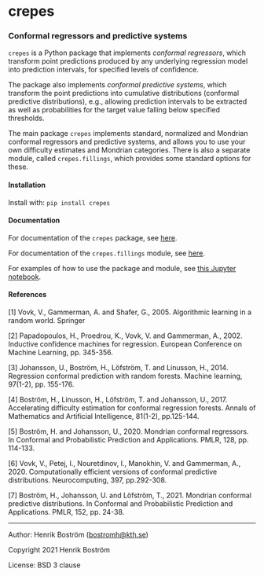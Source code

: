 # crepes

### Conformal regressors and predictive systems

`crepes` is a Python package that implements *conformal regressors*, which transform point
predictions produced by any underlying regression model into
prediction intervals, for specified levels of confidence.

The package also implements *conformal predictive systems*, which
transform the point predictions into cumulative distributions
(conformal predictive distributions), e.g., allowing prediction
intervals to be extracted as well as probabilities for the target
value falling below specified thresholds.

The main package `crepes` implements standard, normalized and Mondrian conformal
regressors and predictive systems, and allows you to use your own difficulty
estimates and Mondrian categories. There is also a separate module,
called `crepes.fillings`, which provides some standard options for these.

#### Installation

Install with: `pip install crepes`

#### Documentation

For documentation of the `crepes` package, see 
[here](http://htmlpreview.github.io/?https://github.com/henrikbostrom/crepes/blob/main/docs/crepes.html).

For documentation of the `crepes.fillings` module, see
[here](http://htmlpreview.github.io/?https://github.com/henrikbostrom/crepes/blob/main/docs/crepes.fillings.html).

For examples of how to use the package and module, see [this Jupyter
notebook](https://github.com/henrikbostrom/crepes/blob/main/crepes.ipynb).

#### References

<a id="1">[1]</a>
Vovk, V., Gammerman, A. and Shafer, G., 2005. Algorithmic learning in
a random world. Springer

<a id="2">[2]</a> Papadopoulos, H., Proedrou, K., Vovk, V. and
Gammerman, A., 2002.  Inductive confidence machines for
regression. European Conference on Machine Learning, pp. 345-356.

<a id="3">[3]</a>
Johansson, U., Boström, H., Löfström, T. and Linusson, H.,
2014. Regression conformal prediction with random forests. Machine
learning, 97(1-2), pp. 155-176.

<a id="4">[4]</a>
Boström, H., Linusson, H., Löfström, T. and Johansson, U.,
2017. Accelerating difficulty estimation for conformal regression
forests. Annals of Mathematics and Artificial Intelligence, 81(1-2),
pp.125-144.

<a id="5">[5]</a>
Boström, H. and Johansson, U., 2020. Mondrian conformal regressors. In
Conformal and Probabilistic Prediction and Applications. PMLR, 128, pp. 114-133.

<a id="6">[6]</a>
Vovk, V., Petej, I., Nouretdinov, I., Manokhin, V. and Gammerman, A.,
2020. Computationally efficient versions of conformal predictive
distributions. Neurocomputing, 397, pp.292-308.

<a id="7">[7]</a>
Boström, H., Johansson, U. and Löfström, T., 2021. Mondrian conformal
predictive distributions. In Conformal and Probabilistic Prediction
and Applications. PMLR, 152, pp. 24-38.

- - -

Author: Henrik Boström (bostromh@kth.se)

Copyright 2021 Henrik Boström

License: BSD 3 clause
